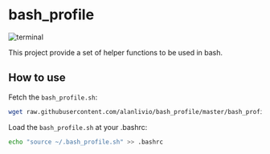 # bash_profile

![terminal](https://upload.wikimedia.org/wikipedia/commons/8/82/Gnu-bash-logo.svg)

This project provide a set of helper functions to be used in bash.

## How to use

Fetch the  `bash_profile.sh`:

```bash
wget raw.githubusercontent.com/alanlivio/bash_profile/master/bash_profile.sh -O ~/.bash_profile.sh
```

Load the `bash_profile.sh` at your .bashrc:

```bash
echo "source ~/.bash_profile.sh" >> .bashrc
```
